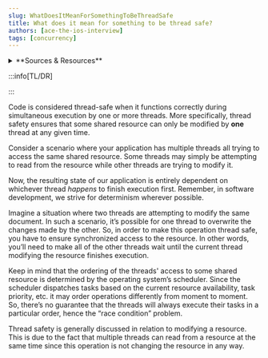 ```yaml
---
slug: WhatDoesItMeanForSomethingToBeThreadSafe
title: What does it mean for something to be thread safe?
authors: [ace-the-ios-interview]
tags: [concurrency]
---
```


<details>
  <summary>**Sources & Resources**</summary>

  **Main Source:** [Ace the iOS Interview](https://aryamansharda.gumroad.com/l/tcvck)

  **Additional Sources:**

  **Further Reading:**

</details>

:::info[TL/DR]

:::

Code is considered thread-safe when it functions correctly during simultaneous execution by one or more threads. More specifically, thread safety ensures that some shared resource can only be modified by **one** thread at any given time.

Consider a scenario where your application has multiple threads all trying to access the same shared resource. Some threads may simply be attempting to read from the resource while other threads are trying to modify it.

Now, the resulting state of our application is entirely dependent on whichever thread _happens_ to finish execution first. Remember, in software development, we strive for determinism wherever possible.

Imagine a situation where two threads are attempting to modify the same document. In such a scenario, it’s possible for one thread to overwrite the changes made by the other. So, in order to make this operation thread safe, you have to ensure synchronized access to the resource. In other words, you’ll need to make all of the other threads wait until the current thread modifying the resource finishes execution.

Keep in mind that the ordering of the threads' access to some shared resource is determined by the operating system’s scheduler. Since the scheduler dispatches tasks based on the current resource availability, task priority, etc. it may order operations differently from moment to moment. So, there’s no guarantee that the threads will always execute their tasks in a particular order, hence the “race condition” problem.

Thread safety is generally discussed in relation to modifying a resource. This is due to the fact that multiple threads can read from a resource at the same time since this operation is not changing the resource in any way.
